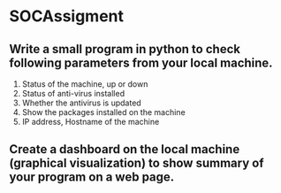 # SOCAssigment

 ## Write a small program in python to check following parameters from your local machine.
  <ol> <li> Status of the machine, up or down </li>
      <li> Status of anti-virus installed </li>
      <li> Whether the antivirus is updated</li> 
      <li>  Show the packages installed on the machine </li> 
      <li> IP address, Hostname of the machine  </li> 
  </ol>
  
## Create a dashboard on the local machine (graphical visualization) to show summary of your program on a web page.
